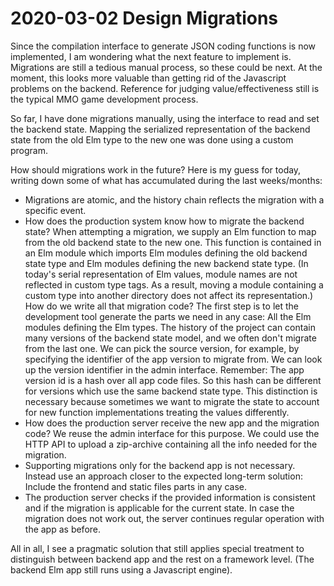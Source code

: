 # 2020-03-02 Design Migrations

Since the compilation interface to generate JSON coding functions is now implemented, I am wondering what the next feature to implement is. Migrations are still a tedious manual process, so these could be next. At the moment, this looks more valuable than getting rid of the Javascript problems on the backend. Reference for judging value/effectiveness still is the typical MMO game development process.

So far, I have done migrations manually, using the interface to read and set the backend state. Mapping the serialized representation of the backend state from the old Elm type to the new one was done using a custom program.

How should migrations work in the future? Here is my guess for today, writing down some of what has accumulated during the last weeks/months:

+ Migrations are atomic, and the history chain reflects the migration with a specific event.
+ How does the production system know how to migrate the backend state? When attempting a migration, we supply an Elm function to map from the old backend state to the new one. This function is contained in an Elm module which imports Elm modules defining the old backend state type and Elm modules defining the new backend state type. (In today's serial representation of Elm values, module names are not reflected in custom type tags. As a result, moving a module containing a custom type into another directory does not affect its representation.) How do we write all that migration code? The first step is to let the development tool generate the parts we need in any case: All the Elm modules defining the Elm types. The history of the project can contain many versions of the backend state model, and we often don't migrate from the last one. We can pick the source version, for example, by specifying the identifier of the app version to migrate from. We can look up the version identifier in the admin interface. Remember: The app version id is a hash over all app code files. So this hash can be different for versions which use the same backend state type. This distinction is necessary because sometimes we want to migrate the state to account for new function implementations treating the values differently.
+ How does the production server receive the new app and the migration code? We reuse the admin interface for this purpose. We could use the HTTP API to upload a zip-archive containing all the info needed for the migration.
+ Supporting migrations only for the backend app is not necessary. Instead use an approach closer to the expected long-term solution: Include the frontend and static files parts in any case.
+ The production server checks if the provided information is consistent and if the migration is applicable for the current state. In case the migration does not work out, the server continues regular operation with the app as before.

All in all, I see a pragmatic solution that still applies special treatment to distinguish between backend app and the rest on a framework level. (The backend Elm app still runs using a Javascript engine).
